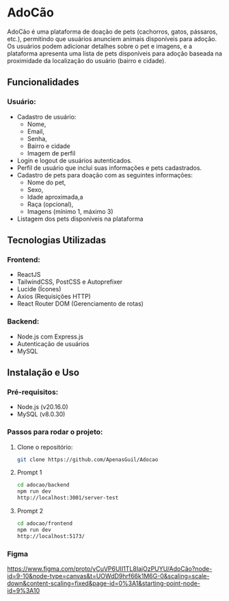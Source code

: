 # AdoCão

AdoCão é uma plataforma de doação de pets (cachorros, gatos, pássaros, etc.), permitindo que usuários anunciem animais disponíveis para adoção.
Os usuários podem adicionar detalhes sobre o pet e imagens, e a plataforma apresenta uma lista de pets disponíveis para adoção baseada na proximidade da localização do usuário (bairro e cidade).

## Funcionalidades

### Usuário:

- Cadastro de usuário:
  - Nome,
  - Email,
  - Senha,
  - Bairro e cidade
  - Imagem de perfil
- Login e logout de usuários autenticados.
- Perfil de usuário que inclui suas informações e pets cadastrados.
- Cadastro de pets para doação com as seguintes informações:
  - Nome do pet,
  - Sexo,
  - Idade aproximada,a
  - Raça (opcional),
  - Imagens (mínimo 1, máximo 3)
- Listagem dos pets disponíveis na plataforma

## Tecnologias Utilizadas

### Frontend:

- ReactJS
- TailwindCSS, PostCSS e Autoprefixer
- Lucide (Ícones)
- Axios (Requisições HTTP)
- React Router DOM (Gerenciamento de rotas)

### Backend:

- Node.js com Express.js
- Autenticação de usuários
- MySQL

## Instalação e Uso

### Pré-requisitos:

- Node.js (v20.16.0)
- MySQL (v8.0.30)

### Passos para rodar o projeto:

1. Clone o repositório:

   ```bash
   git clone https://github.com/ApenasGuil/Adocao
   ```

2. Prompt 1

   ```bash
   cd adocao/backend
   npm run dev
   http://localhost:3001/server-test
   ```

3. Prompt 2
   ```bash
   cd adocao/frontend
   npm run dev
   http://localhost:5173/
   ```

### Figma

https://www.figma.com/proto/yCuVP6UII1TL8IajOzPUYU/AdoCão?node-id=9-10&node-type=canvas&t=UOWdD9hrf66k1M6G-0&scaling=scale-down&content-scaling=fixed&page-id=0%3A1&starting-point-node-id=9%3A10
